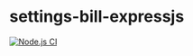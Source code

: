 # settings-bill-expressjs
[![Node.js CI](https://github.com/ntruter42/settings-bill-expressjs/actions/workflows/node.js.yml/badge.svg)](https://github.com/ntruter42/settings-bill-expressjs/actions/workflows/node.js.yml)
